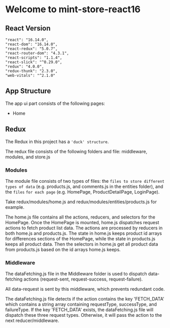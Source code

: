 # Welcome to mint-store-react16

## React Version

    "react": "16.14.0",
    "react-dom": "16.14.0",
    "react-redux": "5.0.7",
    "react-router-dom": "4.3.1",
    "react-scripts": "1.1.4",
    "react-slick": "^0.29.0",
    "redux": "4.0.0",
    "redux-thunk": "2.3.0",
    "web-vitals": "^2.1.0"

## App Structure

The app ui part consists of the following pages:

- Home

## Redux

The Redux in this project has a `'duck' structure`.

The redux file consists of the following folders and file: middleware, modules, and store.js

### Modules

The module file consists of two types of files: the `files to store different types of data` (e.g. products.js, and comments.js in the entities folder), and the `files` `for each page` (e.g. HomePage, ProductDetailPage, LoginPage).

Take redux/modules/home.js and redux/modules/entities/products.js for example.

The home.js file contains all the actions, reducers, and selectors for the HomePage. Once the HomePage is mounted, home.js dispatches request actions to fetch product list data. The actions are processed by reducers in both home.js and products.js. The state in home.js keeps product id arrays for differences sections of the HomePage, while the state in products.js keeps all product data. Then the selectors in home.js get all product data from products.js based on the id arrays home.js keeps.

### Middleware

The dataFetching.js file in the Middleware folder is used to dispatch data-fetching actions (request-sent, request-success, request-failure).

All data-request is sent by this middleware, which prevents redundant code.

The dataFetching.js file detects if the action contains the key 'FETCH_DATA' which contains a string array containing requestType, successType, and failureType. If the key 'FETCH_DATA' exists, the dataFetching.js file will dispatch these three request types. Otherwise, it will pass the action to the next reducer/middleware.
